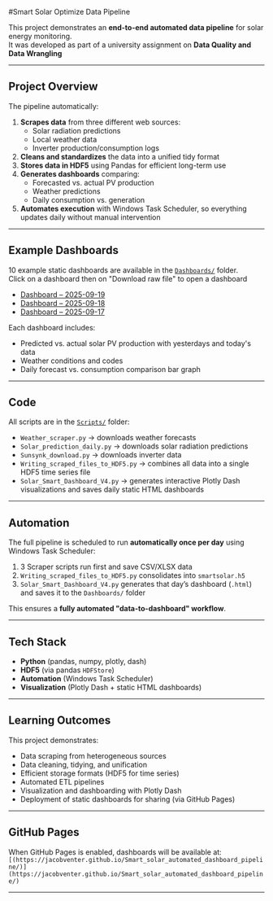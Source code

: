 #Smart Solar Optimize Data Pipeline

This project demonstrates an **end-to-end automated data pipeline** for solar energy monitoring.  
It was developed as part of a university assignment on **Data Quality and Data Wrangling**

---

## Project Overview

The pipeline automatically:
1. **Scrapes data** from three different web sources:
   - Solar radiation predictions
   - Local weather data
   - Inverter production/consumption logs
2. **Cleans and standardizes** the data into a unified tidy format
3. **Stores data in HDF5** using Pandas for efficient long-term use
4. **Generates dashboards** comparing:
   - Forecasted vs. actual PV production
   - Weather predictions
   - Daily consumption vs. generation
5. **Automates execution** with Windows Task Scheduler, so everything updates daily without manual intervention

---

## Example Dashboards

10 example static dashboards are available in the [`Dashboards/`](Dashboards) folder.  
Click on a dashboard then on "Download raw file" to open a dashboard

- [Dashboard – 2025-09-19](Dashboards/solar_dashboard_2025-09-19.html)  
- [Dashboard – 2025-09-18](Dashboards/solar_dashboard_2025-09-18.html)  
- [Dashboard – 2025-09-17](Dashboards/solar_dashboard_2025-09-17.html)
  

Each dashboard includes:
- Predicted vs. actual solar PV production with yesterdays and today's data
- Weather conditions and codes
- Daily forecast vs. consumption comparison bar graph

---

## Code

All scripts are in the [`Scripts/`](Scripts) folder:

- `Weather_scraper.py` → downloads weather forecasts  
- `Solar_prediction_daily.py` → downloads solar radiation predictions  
- `Sunsynk_download.py` → downloads inverter data 
- `Writing_scraped_files_to_HDF5.py` → combines all data into a single HDF5 time series file  
- `Solar_Smart_Dashboard_V4.py` → generates interactive Plotly Dash visualizations and saves daily static HTML dashboards  

---

## Automation

The full pipeline is scheduled to run **automatically once per day** using Windows Task Scheduler:

1. 3 Scraper scripts run first and save CSV/XLSX data  
2. `Writing_scraped_files_to_HDF5.py` consolidates into `smartsolar.h5`  
3. `Solar_Smart_Dashboard_V4.py` generates that day’s dashboard (`.html`) and saves it to the `Dashboards/` folder  

This ensures a **fully automated "data-to-dashboard" workflow**.

---

## Tech Stack

- **Python** (pandas, numpy, plotly, dash)  
- **HDF5** (via pandas `HDFStore`)  
- **Automation** (Windows Task Scheduler)  
- **Visualization** (Plotly Dash + static HTML dashboards)  

---

## Learning Outcomes

This project demonstrates:
- Data scraping from heterogeneous sources
- Data cleaning, tidying, and unification
- Efficient storage formats (HDF5 for time series)
- Automated ETL pipelines
- Visualization and dashboarding with Plotly Dash
- Deployment of static dashboards for sharing (via GitHub Pages)

---

## GitHub Pages

When GitHub Pages is enabled, dashboards will be available at:  
`[(https://jacobventer.github.io/Smart_solar_automated_dashboard_pipeline/)](https://jacobventer.github.io/Smart_solar_automated_dashboard_pipeline/)`

---

